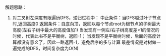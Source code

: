 解题思路：
1. 对二叉树左深度有限遍历DFS，递归过程中：
   中止条件：当DFS越过叶子节点时,返回高度0
   返回条件：自底向顶，返回以每个节点root为根节点的子树最大高度(左右子树中最大的高度值加1)
   当发现有一例左/右子树高度差>1的情况的时候，代表此书不是平衡树，返回-1；
   当发现不是平衡树时候，后面的高度计算都没有意义了，因此一路返回-1，避免后序的多与计算
   最差情况是对树做一遍完成的DFS，时间复杂度为O(N)